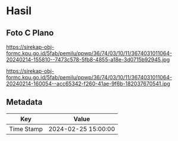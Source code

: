 # Hasil

## Foto C Plano

https://sirekap-obj-formc.kpu.go.id/5fab/pemilu/ppwp/36/74/03/10/11/3674031011064-20240214-155810--7473c578-5fb8-4855-a18e-3d0715b92945.jpg

https://sirekap-obj-formc.kpu.go.id/5fab/pemilu/ppwp/36/74/03/10/11/3674031011064-20240214-160054--acc65342-f260-41ae-9f6b-182037670541.jpg


## Metadata

| Key        | Value               |
| ---------- | ------------------- |
| Time Stamp | 2024-02-25 15:00:00 |



